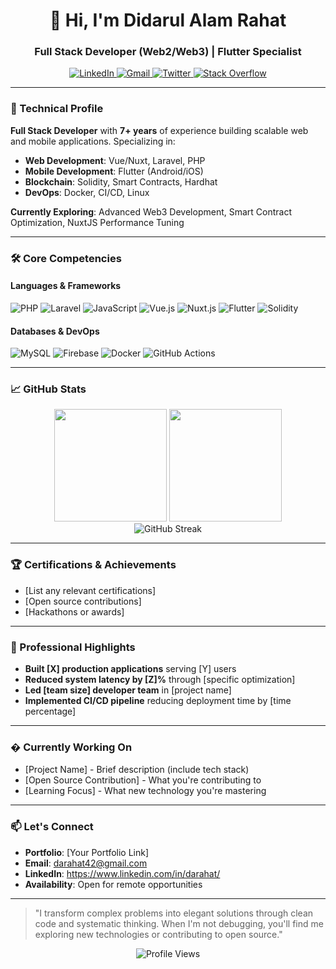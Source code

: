 <h1 align="center">👋 Hi, I'm Didarul Alam Rahat</h1>
<h3 align="center">Full Stack Developer (Web2/Web3) | Flutter Specialist</h3>

<div align="center">
  <a href="https://www.linkedin.com/in/darahat/">
    <img src="https://img.shields.io/badge/LinkedIn-0077B5?style=for-the-badge&logo=linkedin&logoColor=white" alt="LinkedIn"/>
  </a>
  <a href="mailto:darahat42@gmail.com">
    <img src="https://img.shields.io/badge/Gmail-D14836?style=for-the-badge&logo=gmail&logoColor=white" alt="Gmail"/>
  </a>
  <a href="https://x.com/darahat42">
    <img src="https://img.shields.io/badge/Twitter-1DA1F2?style=for-the-badge&logo=twitter&logoColor=white" alt="Twitter"/>
  </a>
  <a href="https://stackoverflow.com/users/3424210">
    <img src="https://img.shields.io/badge/Stack_Overflow-FE7A16?style=for-the-badge&logo=stack-overflow&logoColor=white" alt="Stack Overflow"/>
  </a>
</div>

---

### 🚀 Technical Profile

**Full Stack Developer** with **7+ years** of experience building scalable web and mobile applications. Specializing in:

- **Web Development**: Vue/Nuxt, Laravel, PHP
- **Mobile Development**: Flutter (Android/iOS)
- **Blockchain**: Solidity, Smart Contracts, Hardhat
- **DevOps**: Docker, CI/CD, Linux

**Currently Exploring**: Advanced Web3 Development, Smart Contract Optimization, NuxtJS Performance Tuning

---

### 🛠 Core Competencies

#### Languages & Frameworks

![PHP](https://img.shields.io/badge/PHP-777BB4?style=for-the-badge&logo=php&logoColor=white)
![Laravel](https://img.shields.io/badge/Laravel-FF2D20?style=for-the-badge&logo=laravel&logoColor=white)
![JavaScript](https://img.shields.io/badge/JavaScript-F7DF1E?style=for-the-badge&logo=javascript&logoColor=black)
![Vue.js](https://img.shields.io/badge/Vue.js-4FC08D?style=for-the-badge&logo=vuedotjs&logoColor=white)
![Nuxt.js](https://img.shields.io/badge/Nuxt.js-00DC82?style=for-the-badge&logo=nuxtdotjs&logoColor=white)
![Flutter](https://img.shields.io/badge/Flutter-02569B?style=for-the-badge&logo=flutter&logoColor=white)
![Solidity](https://img.shields.io/badge/Solidity-363636?style=for-the-badge&logo=solidity&logoColor=white)

#### Databases & DevOps

![MySQL](https://img.shields.io/badge/MySQL-4479A1?style=for-the-badge&logo=mysql&logoColor=white)
![Firebase](https://img.shields.io/badge/Firebase-FFCA28?style=for-the-badge&logo=firebase&logoColor=black)
![Docker](https://img.shields.io/badge/Docker-2496ED?style=for-the-badge&logo=docker&logoColor=white)
![GitHub Actions](https://img.shields.io/badge/GitHub_Actions-2088FF?style=for-the-badge&logo=github-actions&logoColor=white)

---

### 📈 GitHub Stats

<div align="center">
  <img height="180em" src="https://github-readme-stats.vercel.app/api?username=darahat&show_icons=true&theme=radical&include_all_commits=true&count_private=true"/>
  <img height="180em" src="https://github-readme-stats.vercel.app/api/top-langs/?username=darahat&layout=compact&langs_count=8&theme=radical"/>
</div>

<div align="center">
  <img src="https://github-readme-streak-stats.herokuapp.com/?user=darahat&theme=radical" alt="GitHub Streak"/>
</div>

---

### 🏆 Certifications & Achievements

- [List any relevant certifications]
- [Open source contributions]
- [Hackathons or awards]

---

### 💼 Professional Highlights

- **Built [X] production applications** serving [Y] users
- **Reduced system latency by [Z]%** through [specific optimization]
- **Led [team size] developer team** in [project name]
- **Implemented CI/CD pipeline** reducing deployment time by [time percentage]

---

### � Currently Working On

- [Project Name] - Brief description (include tech stack)
- [Open Source Contribution] - What you're contributing to
- [Learning Focus] - What new technology you're mastering

---

### 📫 Let's Connect

- **Portfolio**: [Your Portfolio Link]
- **Email**: darahat42@gmail.com
- **LinkedIn**: https://www.linkedin.com/in/darahat/
- **Availability**: Open for remote opportunities

---

> "I transform complex problems into elegant solutions through clean code and systematic thinking. When I'm not debugging, you'll find me exploring new technologies or contributing to open source."

<div align="center">
  <img src="https://komarev.com/ghpvc/?username=darahat&label=Profile%20views&color=0e75b6&style=flat" alt="Profile Views" />
</div>
